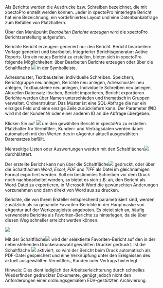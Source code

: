 Als Berichte werden die Ausdrucke bzw. Schreiben bezeichnet, die mit xpectoPro erstellt werden können. Jeder in xpectoPro hinterlegte Bericht hat eine Bezeichnung, ein vordefiniertes Layout und eine Datenbankabfrage zum Befüllen von Platzhaltern. 

Über den Menüpunkt  *Bearbeiten Berichte erzeugen* wird die xpectoPro Berichtserstellung aufgerufen.

Berichte
Bericht erzeugen: generiert nur den Bericht.
Bericht bearbeiten: Vorlage generiert und bearbeitet.
Integrierter Berichtsgenerator: Active Reports.
Um ein neues Bericht zu erstellen, bieten sich in xpectoPro folgende Möglichkeiten: 
über Bearbeiten Berichte erzeugen oder
über die Schaltflache 
![](http://xpecto.github.io/docs/img/img_1424858324357.png) in der Symbolleiste.


 Adressmuster, Textbausteine, individuelle Schreiben.
Speichern, Berichtgruppe neu anlegen, Berichte neu anlegen, Adressmuster neu anlegen, Textbausteine neu anlegen, Individuelle Schreiben neu anlegen, Aktuellen Datensatz löschen, Bericht importieren, Bericht exportieren.
Berichte werden über Namen unterschieden und thematisch in Gruppen verwaltet.
Ordnerstruktur.
Das Muster ist eine SQL-Abfrage die nur ein einziges Feld und eine einzige Zeile zurückliefern kann. Der Parameter @ID wird mit der KundenNr oder einer anderen ID an die Abfrage übergeben.

Klicken Sie auf ![](http://xpecto.github.io/docs/img/img070.png) um den gewählten Bericht in xpectoPro zu erstellen. Platzhalter für Vermittler-, Kunden- und Vertragsdaten werden dabei automatisch mit den Werten des in eAgentur aktuell ausgewählten Datensatzes befüllt.

Mehrseitige Listen oder Auswertungen werden mit den Schaltflächen![](http://xpecto.github.io/docs/img/img072.png) durchblättert.

Der erstellte Bericht kann nun über die Schaltfläche![](http://xpecto.github.io/docs/img/img073.png)
gedruckt, oder über die Schaltflächen _Word_, _Excel_, _PDF_ und _TIFF_ als Datei im gleichnamigen Format exportiert werden. Soll ein bestimmtes Schreiben vor dem Druck noch nachbearbeitet werden, so bietet es sich z.B. an, den Bericht als Word-Datei zu exportieren, in Microsoft Word die gewünschten Änderungen vorzunehmen und dann direkt von Word aus zu drucken.

Berichte, die von Ihrem Ersteller entsprechend parametrisiert sind, werden zusätzlich als so genannte Favoriten-Berichte in der Hauptmaske von eAgentur auf der Werkzeugleiste angeboten. Es bietet sich an, häufig verwendete Berichte als Favoriten-Berichte zu hinterlegen, da sie über diesen Weg schneller erreicht werden können.

![](http://xpecto.github.io/docs/img/img075.png)

Mit der Schaltfläche![](http://xpecto.github.io/docs/img/img076.png) wird der selektierte Favoriten-Bericht auf den in der nebenstehenden Druckerauswahl gewählten Drucker gedruckt. Ist die Schaltfläche
![](http://xpecto.github.io/docs/img/img077.png) aktiviert, so wird der Bericht beim Druck automatisch als PDF-Datei gespeichert und eine Verknüpfung unter den Ereignissen des aktuell ausgewählten Vermittlers, Kunden oder Vertrags hinterlegt.

Hinweis: Dies dient lediglich der Arbeitserleichterung durch schnelles Wiederfinden gedruckter Dokumente, genügt jedoch nicht den Anforderungen einer ordnungsgemäßen EDV-gestützten Archivierung.
